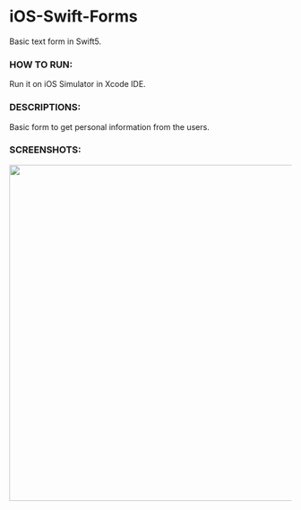 # iOS-Swift-Forms
Basic text form in Swift5.

### HOW TO RUN:
Run it on iOS Simulator in Xcode IDE.

### DESCRIPTIONS:
Basic form to get personal information from the users.

### SCREENSHOTS:
<kbd><img src="SS_1.jpg" height="600"/></kbd>
